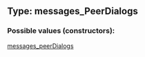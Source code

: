 ## Type: messages\_PeerDialogs  

### Possible values (constructors):

[messages\_peerDialogs](../constructors/messages_peerDialogs.md)  

